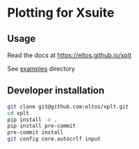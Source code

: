 # Plotting for Xsuite


## Usage

Read the docs at https://eltos.github.io/xplt

See [examples](examples/) directory



## Developer installation

```bash
git clone git@github.com:eltos/xplt.git
cd xplt
pip install -e .
pip install pre-commit
pre-commit install
git config core.autocrlf input
```
